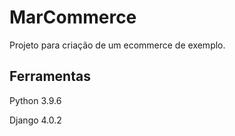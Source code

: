 # MarCommerce

Projeto para criação de um ecommerce de exemplo.

## Ferramentas

Python 3.9.6

Django 4.0.2
